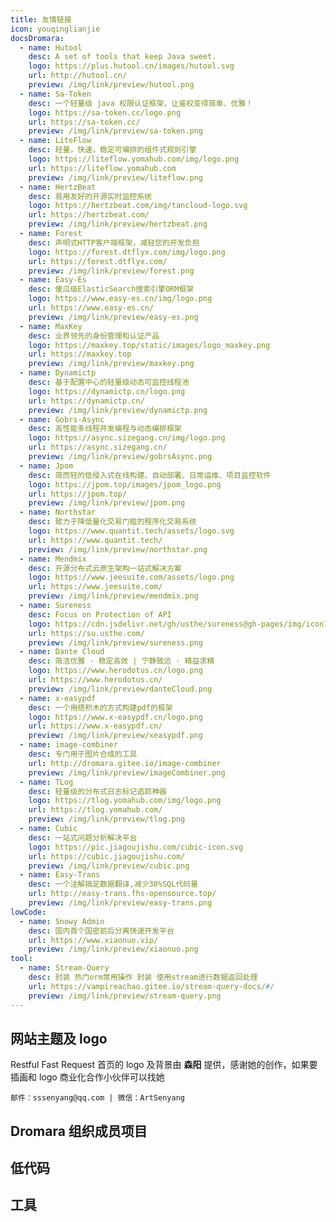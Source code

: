 ```yaml
---
title: 友情链接
icon: youqinglianjie
docsDromara:
  - name: Hutool
    desc: A set of tools that keep Java sweet.
    logo: https://plus.hutool.cn/images/hutool.svg
    url: http://hutool.cn/
    preview: /img/link/preview/hutool.png
  - name: Sa-Token
    desc: 一个轻量级 java 权限认证框架，让鉴权变得简单、优雅！
    logo: https://sa-token.cc/logo.png
    url: https://sa-token.cc/
    preview: /img/link/preview/sa-token.png
  - name: LiteFlow
    desc: 轻量，快速，稳定可编排的组件式规则引擎
    logo: https://liteflow.yomahub.com/img/logo.png
    url: https://liteflow.yomahub.com
    preview: /img/link/preview/liteflow.png
  - name: HertzBeat
    desc: 易用友好的开源实时监控系统
    logo: https://hertzbeat.com/img/tancloud-logo.svg
    url: https://hertzbeat.com/
    preview: /img/link/preview/hertzbeat.png
  - name: Forest
    desc: 声明式HTTP客户端框架，减轻您的开发负担
    logo: https://forest.dtflyx.com/img/logo.png
    url: https://forest.dtflyx.com/
    preview: /img/link/preview/forest.png
  - name: Easy-Es
    desc: 傻瓜级ElasticSearch搜索引擎ORM框架
    logo: https://www.easy-es.cn/img/logo.png
    url: https://www.easy-es.cn/
    preview: /img/link/preview/easy-es.png
  - name: MaxKey
    desc: 业界领先的身份管理和认证产品
    logo: https://maxkey.top/static/images/logo_maxkey.png
    url: https://maxkey.top
    preview: /img/link/preview/maxkey.png
  - name: Dynamictp
    desc: 基于配置中心的轻量级动态可监控线程池
    logo: https://dynamictp.cn/logo.png
    url: https://dynamictp.cn/
    preview: /img/link/preview/dynamictp.png
  - name: Gobrs-Async
    desc: 高性能多线程并发编程与动态编排框架
    logo: https://async.sizegang.cn/img/logo.png
    url: https://async.sizegang.cn/
    preview: /img/link/preview/gobrsAsync.png
  - name: Jpom
    desc: 简而轻的低侵入式在线构建、自动部署、日常运维、项目监控软件
    logo: https://jpom.top/images/jpom_logo.png
    url: https://jpom.top/
    preview: /img/link/preview/jpom.png
  - name: Northstar
    desc: 致力于降低量化交易门槛的程序化交易系统
    logo: https://www.quantit.tech/assets/logo.svg
    url: https://www.quantit.tech/
    preview: /img/link/preview/northstar.png
  - name: Mendmix
    desc: 开源分布式云原生架构一站式解决方案
    logo: https://www.jeesuite.com/assets/logo.png
    url: https://www.jeesuite.com/
    preview: /img/link/preview/mendmix.png
  - name: Sureness
    desc: Focus on Protection of API
    logo: https://cdn.jsdelivr.net/gh/usthe/sureness@gh-pages/img/icon128.svg
    url: https://su.usthe.com/
    preview: /img/link/preview/sureness.png
  - name: Dante Cloud
    desc: 简洁优雅 · 稳定高效 | 宁静致远 · 精益求精
    logo: https://www.herodotus.cn/logo.png
    url: https://www.herodotus.cn/
    preview: /img/link/preview/danteCloud.png
  - name: x-easypdf
    desc: 一个用搭积木的方式构建pdf的框架
    logo: https://www.x-easypdf.cn/logo.png
    url: https://www.x-easypdf.cn/
    preview: /img/link/preview/xeasypdf.png
  - name: image-combiner
    desc: 专门用于图片合成的工具
    url: http://dromara.gitee.io/image-combiner
    preview: /img/link/preview/imageCombiner.png
  - name: TLog
    desc: 轻量级的分布式日志标记追踪神器
    logo: https://tlog.yomahub.com/img/logo.png
    url: https://tlog.yomahub.com/
    preview: /img/link/preview/tlog.png
  - name: Cubic
    desc: 一站式问题分析解决平台
    logo: https://pic.jiagoujishu.com/cubic-icon.svg
    url: https://cubic.jiagoujishu.com/
    preview: /img/link/preview/cubic.png
  - name: Easy-Trans
    desc: 一个注解搞定数据翻译,减少30%SQL代码量
    url: http://easy-trans.fhs-opensource.top/
    preview: /img/link/preview/easy-trans.png
lowCode:
  - name: Snowy Admin
    desc: 国内首个国密前后分离快速开发平台
    url: https://www.xiaonuo.vip/
    preview: /img/link/preview/xiaonuo.png
tool:
  - name: Stream-Query
    desc: 封装 热门orm常用操作 封装 使用stream进行数据返回处理
    url: https://vampireachao.gitee.io/stream-query-docs/#/
    preview: /img/link/preview/stream-query.png
---
```


## 网站主题及 logo

<SiteInfo
   name="vuepress-theme-hope"
   desc="一个具有强大功能的 vuepress 主题"
   url="https://theme-hope.vuejs.press/zh"
   logo="https://theme-hope.vuejs.press/logo.svg"
   preview="/img/link/preview/hope.png"
/>

Restful Fast Request 首页的 logo 及背景由 **森阳** 提供，感谢她的创作，如果要插画和 logo 商业化合作小伙伴可以找她

```text
邮件：sssenyang@qq.com | 微信：ArtSenyang
```

## Dromara 组织成员项目

<SiteInfo v-for="item in $frontmatter.docsDromara" :key="item.link" v-bind="item" />

## 低代码

<SiteInfo v-for="item in $frontmatter.lowCode" :key="item.link" v-bind="item" />

## 工具

<SiteInfo v-for="item in $frontmatter.tool" :key="item.link" v-bind="item" />
